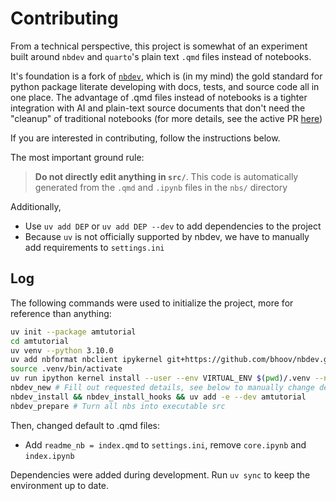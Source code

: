 # Contributing

From a technical perspective, this project is somewhat of an experiment built around `nbdev` and `quarto`'s plain text `.qmd` files instead of notebooks.

It's foundation is a fork of [`nbdev`](https://github.com/bhoov/nbdev/tree/qmd_support), which is (in my mind) the gold standard for python package literate developing with docs, tests, and source code all in one place. The advantage of .qmd files instead of notebooks is a tighter integration with AI and plain-text source documents that don't need the "cleanup" of traditional notebooks (for more details, see the active PR [here](https://github.com/AnswerDotAI/nbdev/pull/1521))

If you are interested in contributing, follow the instructions below.

The most important ground rule:

> **Do not directly edit anything in `src/`**. This code is automatically generated from the `.qmd` and `.ipynb` files in the `nbs/` directory

Additionally,
- Use `uv add DEP` or `uv add DEP --dev` to add dependencies to the project
- Because `uv` is not officially supported by nbdev, we have to manually add requirements to `settings.ini`


## Log

The following commands were used to initialize the project, more for reference than anything:

```bash
uv init --package amtutorial
cd amtutorial
uv venv --python 3.10.0
uv add nbformat nbclient ipykernel git+https://github.com/bhoov/nbdev.git@qmd_support --dev
source .venv/bin/activate
uv run ipython kernel install --user --env VIRTUAL_ENV $(pwd)/.venv --name=amtutorial
nbdev_new # Fill out requested details, see below to manually change default .ipynb files to .qmd files
nbdev_install && nbdev_install_hooks && uv add -e --dev amtutorial
nbdev_prepare # Turn all nbs into executable src
```

Then, changed default to .qmd files:
- Add `readme_nb = index.qmd` to `settings.ini`, remove `core.ipynb` and `index.ipynb`

Dependencies were added during development. Run `uv sync` to keep the environment up to date.